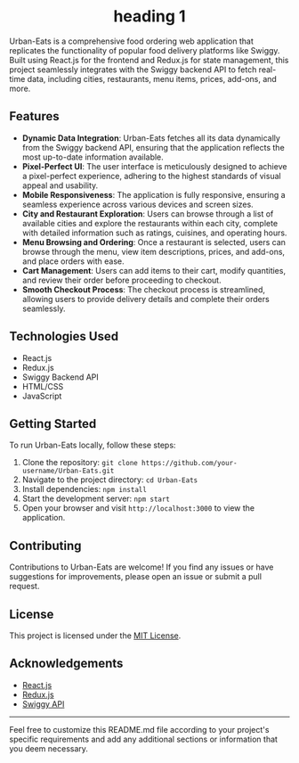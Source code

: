 

<center> <h1>heading 1</h1> </center>


Urban-Eats is a comprehensive food ordering web application that replicates the functionality of popular food delivery platforms like Swiggy. Built using React.js for the frontend and Redux.js for state management, this project seamlessly integrates with the Swiggy backend API to fetch real-time data, including cities, restaurants, menu items, prices, add-ons, and more.

## Features

- **Dynamic Data Integration**: Urban-Eats fetches all its data dynamically from the Swiggy backend API, ensuring that the application reflects the most up-to-date information available.
- **Pixel-Perfect UI**: The user interface is meticulously designed to achieve a pixel-perfect experience, adhering to the highest standards of visual appeal and usability.
- **Mobile Responsiveness**: The application is fully responsive, ensuring a seamless experience across various devices and screen sizes.
- **City and Restaurant Exploration**: Users can browse through a list of available cities and explore the restaurants within each city, complete with detailed information such as ratings, cuisines, and operating hours.
- **Menu Browsing and Ordering**: Once a restaurant is selected, users can browse through the menu, view item descriptions, prices, and add-ons, and place orders with ease.
- **Cart Management**: Users can add items to their cart, modify quantities, and review their order before proceeding to checkout.
- **Smooth Checkout Process**: The checkout process is streamlined, allowing users to provide delivery details and complete their orders seamlessly.

## Technologies Used

- React.js
- Redux.js
- Swiggy Backend API
- HTML/CSS
- JavaScript

## Getting Started

To run Urban-Eats locally, follow these steps:

1. Clone the repository: `git clone https://github.com/your-username/Urban-Eats.git`
2. Navigate to the project directory: `cd Urban-Eats`
3. Install dependencies: `npm install`
4. Start the development server: `npm start`
5. Open your browser and visit `http://localhost:3000` to view the application.

## Contributing

Contributions to Urban-Eats are welcome! If you find any issues or have suggestions for improvements, please open an issue or submit a pull request.

## License

This project is licensed under the [MIT License](LICENSE).

## Acknowledgements

- [React.js](https://reactjs.org/)
- [Redux.js](https://redux.js.org/)
- [Swiggy API](https://www.swiggy.com/dapi)

---

Feel free to customize this README.md file according to your project's specific requirements and add any additional sections or information that you deem necessary.
